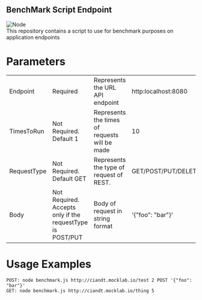## BenchMark Script Endpoint
![Node](https://img.shields.io/badge/Node-15.14.0-green) </br>
This repository contains a script to use for benchmark purposes on application endpoints

# Parameters

<table>
    <tr>
        <td>Endpoint</td>
        <td>Required</td>
        <td>Represents the URL API endpoint</td>
        <td>http:localhost:8080 </td>
    </tr>
    <tr>
        <td>TimesToRun</td>
        <td>Not Required. Default 1</td>
        <td>Represents the times of requests will be made</td>
        <td>10</td>
    </tr>
    <tr>
        <td>RequestType</td>
        <td>Not Required. Default GET</td>
        <td>Represents the type of request of REST.</td>
        <td>GET/POST/PUT/DELETE</td>
    </tr>
    <tr>
        <td>Body</td>
        <td>Not Required. Accepts only if the requestType is POST/PUT</td>
        <td>Body of request in string format</td>
        <td>'{"foo": "bar"}'</td>
    </tr>
</table>

# Usage Examples

`POST: node benchmark.js http://ciandt.mocklab.io/test 2 POST '{"foo": "bar"}'`</br>
`GET: node benchmark.js http://ciandt.mocklab.io/thing 5`

